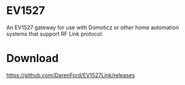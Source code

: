 # EV1527
An EV1527 gateway for use with Domoticz or other home automation systems that support RF Link protocol.

# Download
https://github.com/DarenFord/EV1527Link/releases
